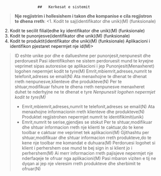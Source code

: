                     
                    ##   Kerkesat e sistemit

> **Nje regjistrim i hollesishem i takon dhe kompanise e cila regjistron te dhena rreth**:
<1.   Kodit te saj(identifikator dhe unik)(M) (funksionale)
2.   Kodit te secilit filial(edhe ky identifikator dhe unik)(M) (funksionale)
3.   Kodit te punonjesve(identifikator dhe unik)(M) (funksionale)
4.   Kodit te produktit(identifikator dhe unik)(M) (funksionale)
Aplikacioni i identifikon pjestaret nepermjet nje id(M)>
>ID eshte unike por dhe e dallueshme per punonjesit,nenpunesit dhe perdoruesit
>Pasi identifikohen ne sistem perdoruesit mund te kryejne veprimet sipas autoresise qe aplikacioni i jep
>Punonjesit(Menaxheret) logohen nepermjet kodit te tyre(M)
>Emrit,mbiemrit,adreses,numrit te telefonit,adreses se email(N)
>Ata menaxhojne te dhenat te dhenat rreth nenpunesve,klienteve dhe produkteve(N)
>Per te shtuar,modifikuar fshure te dhena rreth nenpunesve menaxheret duhet te nderhyjne ne te dhenat e tyre
> _Nenpunesit logohen nepermjet kodit te tyre(M)_
> +  Emrit,mbiemrit,adreses,numrit te telefonit,adreses se email(N)
>Ata menaxhojne informacionin rreth klienteve dhe produkteve(N)
>Produktet regjistrohen nepermjet numrit te identifikimit(unik)
> +  Emrit,numrit te serise,gjendjes se stokut
>Per te shtuar,modifikuar dhe shtuar informacion rreth nje klienti te caktuar,do te kene toolbar e caktuar me veprimet tek aplikacioni(M)
>Gjithashtu per shtuar,modifikuar dhe shtuar informacion rreth produkteve,do te kene nje toolbar me komandat e duhuara(M)
>Perdoruesi logohet si klient i perhershem ose mund te bej sign in si klient jo i perhershem(M)
>Ai merr informacion rreth pajisjeve nepermjet nje nderfaqeje te ofruar nga aplikacioni(M)
>Pasi mbaron viziten e tij ne dyqan ai jep nje vleresim rreth produkteve dhe sherbimit te ofruar(N)
